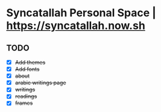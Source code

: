 # Syncatallah Personal Space | https://syncatallah.now.sh

## TODO 
- [x] ~~Add themes~~
- [x] ~~Add fonts~~
- [x] ~~about~~
- [x] ~~arabic writings page~~
- [x] ~~writings~~
- [x] ~~readings~~
- [x] ~~frames~~
